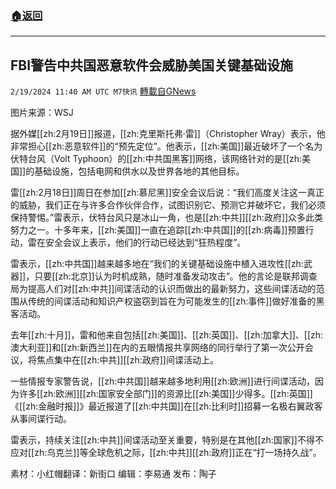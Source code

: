 ###  [:house:返回](README.md)
---


## FBI警告中共国恶意软件会威胁美国关键基础设施
`2/19/2024 11:40 AM UTC M7快讯` [轉載自GNews](https://gnews.org/articles/2322676)

图片来源：WSJ

据外媒[[zh:2月19日]]报道，[[zh:克里斯托弗·雷]]（Christopher Wray）表示，他非常担心[[zh:恶意软件]]的“预先定位”。他表示，[[zh:美国]]最近破坏了一个名为伏特台风（Volt Typhoon）的[[zh:中共国黑客]]网络，该网络针对的是[[zh:美国]]的基础设施，包括电网和供水以及世界各地的其他目标。

雷[[zh:2月18日]]周日在参加[[zh:慕尼黑]]安全会议后说：“我们高度关注这一真正的威胁，我们正在与许多合作伙伴合作，试图识别它、预测它并破坏它，我们必须保持警惕。”雷表示，伏特台风只是冰山一角，也是[[zh:中共]][[zh:政府]]众多此类努力之一。十多年来，[[zh:美国]]一直在追踪[[zh:中共国]]的[[zh:病毒]]预置行动，雷在安全会议上表示，他们的行动已经达到“狂热程度”。

雷表示，[[zh:中共国]]越来越多地在“我们的关键基础设施中植入进攻性[[zh:武器]]，只要[[zh:北京]]认为时机成熟，随时准备发动攻击”。他的言论是联邦调查局为提高人们对[[zh:中共]]间谍活动的认识而做出的最新努力，这些间谍活动的范围从传统的间谍活动和知识产权盗窃到旨在为可能发生的[[zh:事件]]做好准备的黑客活动。

去年[[zh:十月]]，雷和他来自包括[[zh:美国]]、[[zh:英国]]、[[zh:加拿大]]、[[zh:澳大利亚]]和[[zh:新西兰]]在内的五眼情报共享网络的同行举行了第一次公开会议，将焦点集中在[[zh:中共]][[zh:政府]]间谍活动上。

一些情报专家警告说，[[zh:中共国]]越来越多地利用[[zh:欧洲]]进行间谍活动，因为许多[[zh:欧洲]][[zh:国家安全部门]]的资源比[[zh:美国]]少得多。[[zh:英国]]《[[zh:金融时报]]》最近报道了[[zh:中共国]]在[[zh:比利时]]招募一名极右翼政客从事间谍行动。

雷表示，持续关注[[zh:中共]]间谍活动至关重要，特别是在其他[[zh:国家]]不得不应对[[zh:乌克兰]]等全球危机之际，[[zh:中共]][[zh:政府]]正在“打一场持久战”。

              
素材：小红帽翻译：新街口  编辑：李易通    发布：陶子


